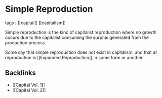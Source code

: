 # Simple Reproduction

tags
: [[capital]] [[capitalism]]

Simple reproduction is the kind of capitalist reproduction where no growth occurs due to the capitalist consuming the surplus generated from the production process.

Some say that simple reproduction does not exist in capitalism, and that all reproduction is [[Expanded Reproduction]] in some form or another.


<a id="orgfaf4f4e"></a>

## Backlinks

-   [[Capital Vol. 1]]
-   [[Capital Vol. 2]]
